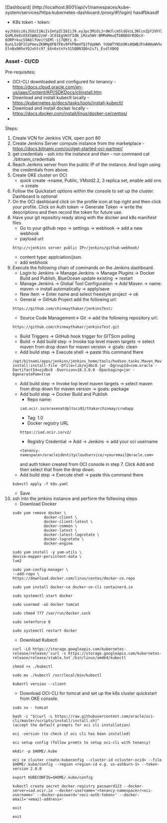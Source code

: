 [Dashboard]
(http://localhost:8001/api/v1/namespaces/kube-system/services/https:kubernetes-dashboard:/proxy/#!/login)
hasdfbkasdf
- K8s token - token:      
```
eyJhbGciOiJSUzI1NiIsImtpZCI6IiJ9.eyJpc3MiOiJrdWJlcm5ldGVzL3NlcnZpY2VhY2NvdW50Iiwia3ViZXJuZXRlcy5pby9zZXJ2aWNlYWNjb3VudC9uYW1lc3BhY2UiOiJrdWJlLXN5c3RlbSIsImt1YmVybmV0ZXMuaW8vc2VydmljZWFjY291bnQvc2VjcmV0Lm5hbWUiOiJva2UtYWRtaW4tdG9rZW4tZ2Zyc2ciLCJrdWJlcm5ldGVzLmlvL3NlcnZpY2VhY2NvdW50L3NlcnZpY2UtYWNjb3VudC5uYW1lIjoib2tlLWFkbWluIiwia3ViZXJuZXRlcy5pby9zZXJ2aWNlYWNjb3VudC9zZXJ2aWNlLWFjY291bnQudWlkIjoiM2U3NzFhMmMtNGVhOC0xMWVhLThjNTgtMGE1ODBhZWQ1NDk0Iiwic3ViIjoic3lzdGVtOnNlcnZpY2VhY2NvdW50Omt1YmUtc3lzdGVtOm9rZS1hZG1pbiJ9.4RVqUKMI3XTNxmnCCcmCPEBOVcfDodGnAG3fOrcWedJ6VLs4z0IDYLA83h9Bkc_DoTYvuCxajZiZAFTtXbKRsJ5AHNyVDB9eTbCzhtKao-QoML6k0iO5XSWAU2zmF-3CO1EgVH3fIdN_LMza5WV-BMMaMmuQTbBB0drROQsV-6ORPrkui59AblfUeit5EMl-ij7QRti_6-KunLSzQFICoPmevZKNMg8FB7FKv9FhP8mdfQJfUpHWh_YUGWTYNSU9Ks8QWBJFnA0HeWVhoz9eHskcfMtrKYZeUJ-ElnBx0H5eYQJxhtc97_6Xn6xtnYv315QBN3Q6n2v7i_EsdlXQ6Q
```

### Asset - CI/CD

Pre-requisites: 
- OCI-CLI downloaded and configured for tenancy - https://docs.cloud.oracle.com/en-us/iaas/Content/API/SDKDocs/cliinstall.htm 
-  Download and install kubectl locally -https://kubernetes.io/docs/tasks/tools/install-kubectl/
- Download and install docker locally - https://docs.docker.com/install/linux/docker-ce/centos/
- 


Steps:

1. Create VCN for Jenkins VCN, open port 80
2. Create Jenkins Server compute instance from the marketplace - https://docs.bitnami.com/oci/get-started-oci-partner/
3. get credentials - ssh into the instance and then - run  command cat ./bitnami_credentials
4. Reach Jenkins server from the public IP of the instance. And login using the credentials from above.
5. Create OKE cluster on OCI 
	- quick create ->name, Public, VMstd2.2, 3 replica set, enable add ons -> create
6. Follow the Quickstart options within the console to set up the cluster. Dashboard is optional
7. On the OCI dashboard click on the profile icon at top right and then click your profile. Click on Auth token -> Generate Token -> write the descriptions and then record the token for future use.
8. Have your git repositiry ready along with the docker and k8s manifiest files 
	- Go to your github repo -> settings -> webhook -> add a new webhook
    -	payload url: 
    ``` 
    http://<jenkins server public IP>/jenkins/github-webhook/ 
    ```
    - content type: applciation/json.
	- add webhook
9. Execute the following chain of commands on the Jenkins dashboard.
	- Login to Jenkins -> Manage Jenkins -> Manage Plugins -> Docker Build and Publish, BlueOcean update existing -> restart
	 - Manage Jenkins -> Global Tool Configuration -> Add Maven -> name: maven -> install automatically -> apply/save
    - New Item -> Enter name and select freestyle project -> ok
    -  General -> GitHub Project add the following url:
    ```
    https://github.com/chinmaythakar/jenkinsTest/
    ```
    -	Source Code Management-> Git -> add the following repository url:
    ```
    https://github.com/chinmaythakar/jenkinsTest.git
    ```
    -	Build Triggers -> GitHub hook trigger for GITScm polling
    -	Build -> Add build step -> Invoke top level maven targets -> select maven from drop down for maven version -> goals: clean
    -	Add build step -> Execute shell -> paste this command there
    ```
    /opt/bitnami/apps/jenkins/jenkins_home/tools/hudson.tasks.Maven_MavenInstallation/maven/bin/mvn install:install-file -Dfile=lib/ojdbc8.jar -DgroupId=com.oracle -DartifactId=ojdbc8 -Dversion=18.3.0.0 -Dpackaging=jar -DgeneratePom=true
    ```
    -	Add build step -> Invoke top level maven targets -> select maven from drop down for maven version -> goals: package
    - Add build step -> Docker Build and Publish
        - Repo name: 
        ```
        iad.ocir.io/orasenatdpltoci01/thakarchinmay/crudapp
        ```
        - Tag: 1.0
        - Docker registry URL
        ```
        https://iad.ocir.io/v2/
        ```
        - Registry Credential -> Add -> Jenkins -> add your oci username 
        ```
        <tenancy-namespace>/oracleidentitycloudservice/<youremail@oracle.com>
        ```
        and auth token created from OCI console in step 7.
        Click Add and then select that from the drop down.
    - Add build step -> Execute shell -> paste this command there
    ```
    kubectl apply -f k8s.yaml
    ```
    -	Save
10. ssh into the jenkins instance and perform the follwoing steps
	- Download Docker
	```
    sudo yum remove docker \
                  docker-client \
                  docker-client-latest \
                  docker-common \
                  docker-latest \
                  docker-latest-logrotate \
                  docker-logrotate \
                  docker-engine
                  
    sudo yum install -y yum-utils \
  	device-mapper-persistent-data \
  	lvm2
    
  	sudo yum-config-manager \
    --add-repo \
    https://download.docker.com/linux/centos/docker-ce.repo
    
    sudo yum install docker-ce docker-ce-cli containerd.io
    
    sudo systemctl start docker
    
    sudo usermod -aG docker tomcat
    
    sudo chmod 777 /var/run/docker.sock 
    
    sudo setenforce 0
    
    sudo systemctl restart docker
    ```
    - Download Kubectl
    ```
    curl -LO https://storage.googleapis.com/kubernetes-release/release/`curl -s https://storage.googleapis.com/kubernetes-release/release/stable.txt`/bin/linux/amd64/kubectl
    
    chmod +x ./kubectl
    
    sudo mv ./kubectl /usr/local/bin/kubectl
    
    kubectl version --client
    ```
    - Download OCI-CLI for tomcat and set up the k8s cluster quickstart from OKE console.
    ```
    sudo su - tomcat
    
    bash -c "$(curl -L https://raw.githubusercontent.com/oracle/oci-cli/master/scripts/install/install.sh)"
    (accept the default prompts for oci cli installation)
    
    oci -version (to check if oci cli has been installed)
    
    oci setup config (follow promts to setup oci-cli with tenancy)
    
    mkdir -p $HOME/.kube
    
	oci ce cluster create-kubeconfig --cluster-id <cluster-ocid> --file $HOME/.kube/config --region <region-id e.g. us-ashburn-1> --token-version 2.0.0 
    
    export KUBECONFIG=$HOME/.kube/config
    
    kubectl create secret docker-registry password123 --docker-server=iad.ocir.io --docker-username='<tenancy-namespace>/<oci-username>' --docker-password='<oci-auth-token>' --docker-email='<email-address>'
    
    exit
    
    exit
    ```
